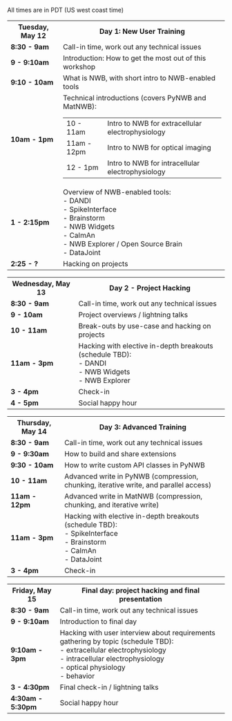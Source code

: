 All times are in PDT (US west coast time)

<html>
<table width="400">
  <tr>
    <th><b>Tuesday, May 12</b></th>
    <th><b>Day 1: New User Training</b></th>
  </tr>
  <tr>
    <td><b>8:30 - 9am</b></td>
    <td>Call-in time, work out any technical issues</td>
  </tr>
  <tr>
    <td><span style="font-weight:bold"><b>9 - 9:10am</b></span></td>
    <td>Introduction: How to get the most out of this workshop</td>
  </tr>
  <tr>
    <td><span style="font-weight:bold"><b>9:10 - 10am</b></span></td>
    <td>What is NWB, with short intro to NWB-enabled tools</td>
  </tr>
  <tr>
    <td><b>10am - 1pm</b></td>
    <td>Technical introductions (covers PyNWB and MatNWB):
      <table>
        <tr>
          <td>10 - 11am</td>
          <td>Intro to NWB for extracellular electrophysiology</td>
        </tr>
        <tr>
          <td>11am - 12pm</td>
          <td>Intro to NWB for optical imaging</td>
        </tr>
        <tr>
          <td>12 - 1pm</td>
          <td>Intro to NWB for intracellular electrophysiology</td>
        </tr>
      </table>
    </tr>
  <tr>
    <td><span style="font-weight:bold"><b>1 - 2:15pm</b></span></td>
    <td>
      Overview of NWB-enabled tools:
      <br>  - DANDI
      <br>  - SpikeInterface
      <br>  - Brainstorm
      <br>  - NWB Widgets
      <br>  - CaImAn
      <br>  - NWB Explorer / Open Source Brain
      <br>  - DataJoint
    </td>
  </tr>
  <tr>
    <td><span style="font-weight:bold"><b>2:25 - ?</b></span></td>
    <td>Hacking on projects</td>
  </tr>
</table>

<table width="400">
  <tr>
    <th><b>Wednesday, May 13</b></th>
    <th><b>Day 2 - Project Hacking</b></th>
  </tr>
  <tr>
    <td><b>8:30 - 9am</b></span><br></td>
    <td>Call-in time, work out any technical issues</td>
  </tr>
  <tr>
    <td><span style="font-weight:bold"><b>9 - 10am</b></span></td>
    <td>Project overviews / lightning talks</td>
  </tr>
  <tr>
    <td><span style="font-weight:bold"><b>10 - 11am</b></span></td>
    <td>Break-outs by use-case and hacking on projects</td>
  </tr>
  <tr>
    <td><b>11am - 3pm</b></span></td>
    <td>
      Hacking with elective in-depth breakouts (schedule TBD):
      <br>  - DANDI
      <br>  - NWB Widgets
      <br>  - NWB Explorer
    </td>
  </tr>
  <tr>
    <td><span style="font-weight:bold"><b>3 - 4pm</b></span></td>
    <td>Check-in</td>
  </tr>
  <tr>
    <td><span style="font-weight:bold"><b>4 - 5pm</b></span></td>
    <td>Social happy hour</td>
  </tr>
</table>

<table width="400">
  <tr>
    <th><b>Thursday, May 14</b></th>
    <th><b>Day 3: Advanced Training</b></th>
  </tr>
  <tr>
    <td><b>8:30 - 9am</b></span><br></td>
    <td>Call-in time, work out any technical issues</td>
  </tr>
  <tr>
    <td><b>9 - 9:30am</b></td>
    <td>How to build and share extensions</td>
  </tr>
  <tr>
    <td><b>9:30 - 10am</b></td>
    <td>How to write custom API classes in PyNWB</td>
  </tr>
  <tr>
    <td><b>10 - 11am</b></td>
    <td>Advanced write in PyNWB (compression, chunking, iterative write, and parallel access)</td>
  </tr>
  <tr>
    <td><b>11am - 12pm</b></td>
    <td>Advanced write in MatNWB (compression, chunking, and iterative write)</td>
  </tr>
  <tr>
    <td><b>11am - 3pm</b></span></td>
    <td>
      Hacking with elective in-depth breakouts (schedule TBD):
      <br>  - SpikeInterface
      <br>  - Brainstorm
      <br>  - CaImAn
      <br>  - DataJoint
    </td>
  </tr>
  <tr>
    <td><span style="font-weight:bold"><b>3 - 4pm</b></span></td>
    <td>Check-in</td>
  </tr>
</table>


<table width="400">
  <tr>
    <th><b>Friday, May 15</b></th>
    <th><b>Final day: project hacking and final presentation</b></th>
  </tr>
  <tr>
    <td><b>8:30 - 9am</b></span><br></td>
    <td>Call-in time, work out any technical issues</td>
  </tr>
  <tr>
    <td><b>9 - 9:10am</b></td>
    <td>Introduction to final day</td>
  </tr>
  <tr>
    <td><b>9:10am - 3pm</b></td>
    <td>Hacking with user interview about requirements gathering by topic (schedule TBD):
      <br>   - extracellular electrophysiology
      <br>   - intracellular electrophysiology
      <br>   - optical physiology
      <br>   - behavior</td>
  </tr>
  <tr>
    <td><b>3 - 4:30pm</b></td>
    <td>Final check-in / lightning talks</td>
  </tr>
  <tr>
    <td><b>4:30am - 5:30pm</b></td>
    <td>Social happy hour</td>
  </tr>
</table>
</html>
